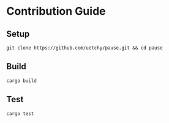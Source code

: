 # Contribution Guide

## Setup

```shell
git clone https://github.com/uetchy/pause.git && cd pause
```

## Build

```shell
cargo build
```

## Test

```shell
cargo test
```
